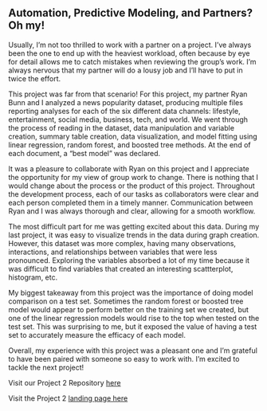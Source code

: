 
## Automation, Predictive Modeling, and Partners? Oh my\!

Usually, I’m not too thrilled to work with a partner on a project. I’ve
always been the one to end up with the heaviest workload, often because
by eye for detail allows me to catch mistakes when reviewing the group’s
work. I’m always nervous that my partner will do a lousy job and I’ll
have to put in twice the effort.

This project was far from that scenario\! For this project, my partner
Ryan Bunn and I analyzed a news popularity dataset, producing multiple
files reporting analyses for each of the six different data channels:
lifestyle, entertainment, social media, business, tech, and world. We
went through the process of reading in the dataset, data manipulation
and variable creation, summary table creation, data visualization, and
model fitting using linear regression, random forest, and boosted tree
methods. At the end of each document, a “best model” was declared.

It was a pleasure to collaborate with Ryan on this project and I
appreciate the opportunity for my view of group work to change. There is
nothing that I would change about the process or the product of this
project. Throughout the development process, each of our tasks as
collaborators were clear and each person completed them in a timely
manner. Communication between Ryan and I was always thorough and clear,
allowing for a smooth workflow.

The most difficult part for me was getting excited about this data.
During my last project, it was easy to visualize trends in the data
during graph creation. However, this dataset was more complex, having
many observations, interactions, and relationships between variables
that were less pronounced. Exploring the variables absorbed a lot of my
time because it was difficult to find variables that created an
interesting scattterplot, histogram, etc.

My biggest takeaway from this project was the importance of doing model
comparison on a test set. Sometimes the random forest or boosted tree
model would appear to perform better on the training set we created, but
one of the linear regression models would rise to the top when tested on
the test set. This was surprising to me, but it exposed the value of
having a test set to accurately measure the efficacy of each model.

Overall, my experience with this project was a pleasant one and I’m
grateful to have been paired with someone so easy to work with. I’m
excited to tackle the next project\!

Visit our Project 2 Repository
[here](https://github.com/atbiggie/Project2)

Visit the Project 2 [landing page
here](https://atbiggie.github.io/Project2)
